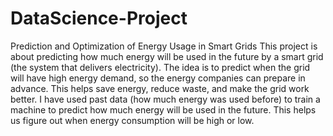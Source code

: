 # DataScience-Project
Prediction and Optimization of Energy Usage in Smart Grids
This project is about predicting how much energy will be used in the future by a smart grid (the system that delivers electricity). The idea is to predict when the grid will have high energy demand, so the energy companies can prepare in advance. This helps save energy, reduce waste, and make the grid work better.
I have used past data (how much energy was used before) to train a machine to predict how much energy will be used in the future. This helps us figure out when energy consumption will be high or low.
